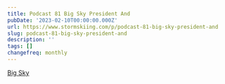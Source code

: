 ```yaml
---
title: Podcast 81 Big Sky President And
pubDate: '2023-02-10T00:00:00.000Z'
url: https://www.stormskiing.com/p/podcast-81-big-sky-president-and
slug: podcast-81-big-sky-president-and
description: ''
tags: []
changefreq: monthly
---
```


[Big Sky](@big-sky)
